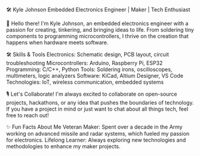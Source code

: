 🛠️ Kyle Johnson
Embedded Electronics Engineer | Maker | Tech Enthusiast

👋 Hello there!
I'm Kyle Johnson, an embedded electronics engineer with a passion for creating, tinkering, and bringing ideas to life. 
From soldering tiny components to programming microcontrollers, I thrive on the creation that happens when hardware meets software.

🛠️ Skills & Tools
Electronics: Schematic design, PCB layout, circuit troubleshooting
Microcontrollers: Arduino, Raspberry Pi, ESP32
Programming: C/C++, Python
Tools: Soldering irons, oscilloscopes, multimeters, logic analyzers
Software: KiCad, Altium Designer, VS Code
Technologies: IoT, wireless communication, embedded systems

🎙️ Let's Collaborate!
I'm always excited to collaborate on open-source projects, hackathons, or any idea that pushes the boundaries of technology. If you have a project in mind or just want to chat about all things tech, feel free to reach out!

✨ Fun Facts About Me
Veteran Maker: Spent over a decade in the Army working on advanced missile and radar systems, which fueled my passion for electronics.
Lifelong Learner: Always exploring new technologies and methodologies to enhance my maker projects.



<!---
RealMakersLife/RealMakersLife is a ✨ special ✨ repository because its `README.md` (this file) appears on your GitHub profile.
You can click the Preview link to take a look at your changes.
--->
